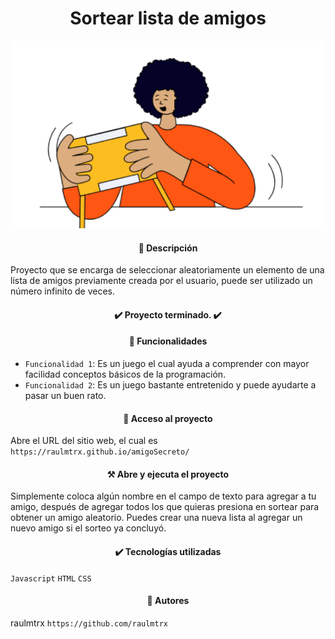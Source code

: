 <h1 align=center> Sortear lista de amigos </h1>

<p align=center>
<img src="assets/amigo-secreto.png" alt="Niño jugando con tableta" width="500" height="300">
</p>

<h4 align=center>
📓 Descripción
</h4>

Proyecto que se encarga de seleccionar aleatoriamente un elemento de una lista de amigos previamente creada por el usuario, puede ser utilizado un número infinito de veces.

<h4 align=center>
✔️ Proyecto terminado. ✔️
</h4>

<h4 align=center>
🔨 Funcionalidades
</h4>

- `Funcionalidad 1`: Es un juego el cual ayuda a comprender con mayor facilidad conceptos básicos de la programación.
- `Funcionalidad 2`: Es un juego bastante entretenido y puede ayudarte a pasar un buen rato.

<h4 align=center>
📂 Acceso al proyecto
</h4>

Abre el URL del sitio web, el cual es `https://raulmtrx.github.io/amigoSecreto/`

<h4 align=center>
⚒️ Abre y ejecuta el proyecto
</h4>

Simplemente coloca algún nombre en el campo de texto para agregar a tu amigo, después de agregar todos los que quieras presiona en sortear para obtener un amigo aleatorio. Puedes crear una nueva lista al agregar un nuevo amigo si el sorteo ya concluyó.

<h4 align=center>
✔️ Tecnologías utilizadas
</h4>

`Javascript`
`HTML`
`CSS`

<h4 align=center>
📝 Autores
</h4>

raulmtrx `https://github.com/raulmtrx`

